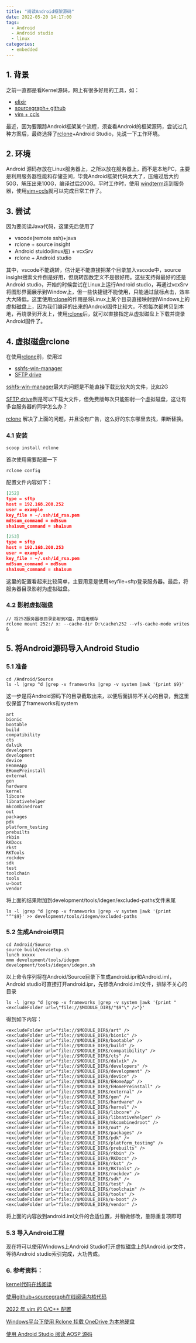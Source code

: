 ```yaml
---
title: "阅读Android框架源码"
date: 2022-05-20 14:17:00
tags:
  - Android
  - Android studio
  - linux
categories:
  - embedded
---
```




## 1. 背景

之前一直都是看Kernel源码，网上有很多好用的工具，如：

* [elixir][elixir]
* [sourcegraph+ github][sourcegraph]
* [vim + ccls][vim]

最近，因为要跟踪Android框架某个流程，须查看Android的框架源码，尝试过几种方案后，最终选择了[rclone][rclone]+Android Studio，先说一下工作环境。

## 2. 环境

Android 源码存放在Linux服务器上，之所以放在服务器上，而不是本地PC，主要是利用服务器性能和存储空间，毕竟Android框架代码太大了，压缩过后大约50G，解压出来100G，编译过后200G。平时工作时，使用 [windterm][windterm]连到服务器，使用[vim+ccls][vim]就可以完成日常工作了。

## 3. 尝试

因为要阅读Java代码，这里先后使用了

* vscode(remote ssh)+java
* rclone + source insight
* Android stuido(linux版) + vcxSrv
* rclone + Android studio



其中，vscode不能跳转，估计是不能直接把某个目录加入vscode中，source insight搜索文件倒是好用，但跳转函数定义不是很好用。这些支持得最好的还是Android studio，开始的时候尝试在Linux上运行Android studio，再通过vcxSrv将图形界面展示到Window上，但一些快捷键不能使用，只能通过鼠标点击，效率大大降低。这里使用[rclone][rclone]的作用是将Linux上某个目录直接映射到Windows上的虚拟磁盘上，因为我们编译的出来的Android固件比较大，不想每次都拷贝到本地，再烧录到开发上，使用[rclone][rclone]后，就可以直接指定从虚拟磁盘上下载并烧录Android固件了。

## 4. 虚拟磁盘rclone

在使用[rclone][rclone]前，使用过

* [sshfs-win-manager][sshfs]
* [SFTP drive][sftp]

[sshfs-win-manager][sshfs]最大的问题是不能直接下载比较大的文件，比如2G

[SFTP drive][sftp]倒是可以下载大文件，但免费版每次只能影射一个虚拟磁盘，这让有多台服务器的同学怎么办？

[rclone][rclone] 解决了上面的问题，并且没有广告，这么好的东东哪里去找，果断替换。

### 4.1 安装

```shell
scoop install rclone
```

首次使用需要配置一下

```shell
rclone config
```

配置文件内容如下：

```json
[252]
type = sftp
host = 192.168.200.252
user = example
key_file = ~/.ssh/id_rsa.pem
md5sum_command = md5sum
sha1sum_command = sha1sum

[253]
type = sftp
host = 192.168.200.253
user = example
key_file = ~/.ssh/id_rsa.pem
md5sum_command = md5sum
sha1sum_command = sha1sum
```

这里的配置看起来比较简单，主要用意是使用keyfile+sftp登录服务器。最后，将服务器目录影射为虚拟磁盘。

### 4.2 影射虚拟磁盘

```shell
// 将252服务器根目录影射到X盘，并启用缓存
rclone mount 252:/ x: --cache-dir D:\cache\252 --vfs-cache-mode writes &
```

## 5. 将Android源码导入Android Studio

### 5.1 准备

```shell
cd /Android/Source
ls -l |grep ^d |grep -v frameworks |grep -v system |awk '{print $9}'
```

这一步是将Android源码下的目录截取出来，以便后面排除不关心的目录，我这里仅保留了frameworks和system

```shell
art
bionic
bootable
build
compatibility
cts
dalvik
developers
development
device
EHomeApp
EHomePreinstall
external
gen
hardware
kernel
libcore
libnativehelper
mkcombinedroot
out
packages
pdk
platform_testing
prebuilts
rkbin
RKDocs
rkst
RKTools
rockdev
sdk
test
toolchain
tools
u-boot
vendor
```

将上面的结果附加到development/tools/idegen/excluded-paths文件末尾

```shell
ls -l |grep ^d |grep -v frameworks |grep -v system |awk '{print "^"$9}' >> development/tools/idegen/excluded-paths 
```

### 5.2 生成Android项目

```shell
cd Android/Source
source build/envsetup.sh
lunch xxxxx
mmm development/tools/idegen
development/tools/idegen/idegen.sh
```

以上命令序列将在Android/Source目录下生成android.ipr和Android.iml，Android studio可直接打开android.ipr，先修改Android.iml文件，排除不关心的目录

```shell
ls -l |grep ^d |grep -v frameworks |grep -v system |awk '{print "<excludeFolder url=\"file://$MODULE_DIR$/"$9"\" />"}'
```

得到如下内容：

```shell
<excludeFolder url="file://$MODULE_DIR$/art" />
<excludeFolder url="file://$MODULE_DIR$/bionic" />
<excludeFolder url="file://$MODULE_DIR$/bootable" />
<excludeFolder url="file://$MODULE_DIR$/build" />
<excludeFolder url="file://$MODULE_DIR$/compatibility" />
<excludeFolder url="file://$MODULE_DIR$/cts" />
<excludeFolder url="file://$MODULE_DIR$/dalvik" />
<excludeFolder url="file://$MODULE_DIR$/developers" />
<excludeFolder url="file://$MODULE_DIR$/development" />
<excludeFolder url="file://$MODULE_DIR$/device" />
<excludeFolder url="file://$MODULE_DIR$/EHomeApp" />
<excludeFolder url="file://$MODULE_DIR$/EHomePreinstall" />
<excludeFolder url="file://$MODULE_DIR$/external" />
<excludeFolder url="file://$MODULE_DIR$/gen" />
<excludeFolder url="file://$MODULE_DIR$/hardware" />
<excludeFolder url="file://$MODULE_DIR$/kernel" />
<excludeFolder url="file://$MODULE_DIR$/libcore" />
<excludeFolder url="file://$MODULE_DIR$/libnativehelper" />
<excludeFolder url="file://$MODULE_DIR$/mkcombinedroot" />
<excludeFolder url="file://$MODULE_DIR$/out" />
<excludeFolder url="file://$MODULE_DIR$/packages" />
<excludeFolder url="file://$MODULE_DIR$/pdk" />
<excludeFolder url="file://$MODULE_DIR$/platform_testing" />
<excludeFolder url="file://$MODULE_DIR$/prebuilts" />
<excludeFolder url="file://$MODULE_DIR$/rkbin" />
<excludeFolder url="file://$MODULE_DIR$/RKDocs" />
<excludeFolder url="file://$MODULE_DIR$/rkst" />
<excludeFolder url="file://$MODULE_DIR$/RKTools" />
<excludeFolder url="file://$MODULE_DIR$/rockdev" />
<excludeFolder url="file://$MODULE_DIR$/sdk" />
<excludeFolder url="file://$MODULE_DIR$/test" />
<excludeFolder url="file://$MODULE_DIR$/toolchain" />
<excludeFolder url="file://$MODULE_DIR$/tools" />
<excludeFolder url="file://$MODULE_DIR$/u-boot" />
<excludeFolder url="file://$MODULE_DIR$/vendor" />
```

将上面的内容放到android.iml文件的合适位置，并稍做修改，删除重复项即可

### 5.3 导入Android工程

现在将可以使用Windows上Android Studio打开虚拟磁盘上的Android.ipr文件，等待Android studio索引完成，大功告成。

### 6. 参考资料：

[kernel代码在线阅读][elixir]

[使用github+sourcegraph在线阅读内核代码][sourcegraph]

[2022 年 vim 的 C/C++ 配置][vim]

[Windows平台下使用 Rclone 挂载 OneDrive 为本地硬盘][rclone]

[使用 Android Studio 阅读 AOSP 源码][aosp]



[aosp]:https://blog.devwu.com/2019/06/23/how-to-reading-AOSP-with-Android-Studio/
[elixir]:https://elixir.bootlin.com/linux/latest/source
[sourcegraph]:https://sourcegraph.com/github.com/torvalds/linux
[vim]:https://martins3.github.io/My-Linux-Config/docs/nvim.html
[rclone]:https://zhuanlan.zhihu.com/p/139200172
[windterm]: https://github.com/kingToolbox/WindTerm
[sshfs]:  https://github.com/evsar3/sshfs-win-manager
[sftp]:https://www.nsoftware.com/sftp/drive/
